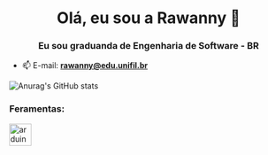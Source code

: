 <h1 align="center">Olá, eu sou a Rawanny 👋</h1>
<h3 align="center">Eu sou graduanda de Engenharia de Software - BR</h3>

- 📫 E-mail: **rawanny@edu.unifil.br**


![Anurag's GitHub stats](https://github-readme-stats.vercel.app/api?username=anuraghazra&theme=dark&show_icons=true)

<h3 align="left">Feramentas:</h3>
<a href=" https://www.arduino.cc/ " target="_blank"el="noreferrer"> <img src="https://cdn.worldvectorlogo.com/logos/arduino-1.svg" alt="arduino" width="40" height= "40"/> </a> </p>
